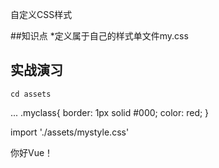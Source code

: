 自定义CSS样式

##知识点
*定义属于自己的样式单文件my.css

##  实战演习
    cd assets
...
.myclass{
  border: 1px solid #000;
  color: red;
}

import './assets/mystyle.css'

 <div class="myclass">你好Vue！</div>
